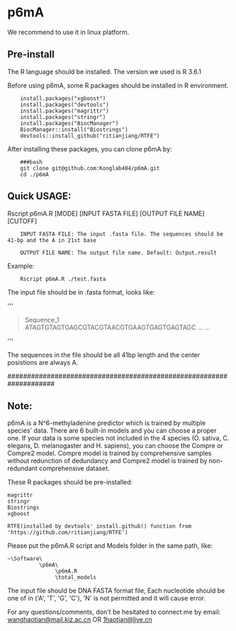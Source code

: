 # p6mA
We recommend to use it in linux platform.

## Pre-install
The R language should be installed. The version we used is R 3.6.1

Before using p6mA, some R packages should be installed in R environment.

        install.packages("xgboost")
        install.packages("devtools")
        install.packages("magrittr")
        install.packages("stringr")
        install.packages("BiocManager")
        BiocManager::install("Biostrings")
        devtools::install_github("ritianjiang/RTFE")
        
After installing these packages, you can clone p6mA by:

        ###bash
        git clone git@github.com:Konglab404/p6mA.git
        cd ./p6mA

## Quick USAGE: 
Rscript p6mA.R \[MODE\] \[INPUT FASTA FILE\] \[OUTPUT FILE NAME\] \[CUTOFF\]
     
        INPUT FASTA FILE: The input .fasta file. The sequences should be 41-bp and the A in 21st base
        
        OUTPUT FILE NAME: The output file name. Default: Output.result
        



Example: 

        Rscript p6mA.R ./test.fasta

The input file should be in .fasta format, looks like:

'''
>Sequence_1
ATAGTGTAGTGAGCGTACGTAACGTGAAGTGAGTGAGTAGC
... ...

'''

The sequences in the file should be all 41bp length and the center posistions are always A.

####################################################################

## Note:

p6mA is a N^6-methyladenine predictor which is trained by multiple species' data. There are 6 built-in models and you can choose a proper one. If your data is some species not included in the 4 species (O. sativa, C. elegans, D. melanogaster and H. sapiens), you can choose the Compre or Compre2 model. Compre model is trained by comprehensive samples without redunction of dedundancy and Compre2 model is trained by non-redundant comprehensive dataset.

These R packages should be pre-installed:

    magrittr
    stringr
    Biostrings
    xgboost

    RTFE(installed by devtools' install.github() function from 'https://github.com/ritianjiang/RTFE')

Please put the p6mA.R script and Models folder in the same path, like:

    ~\Software\
              \p6mA\
                   \p6mA.R
                   \total_models

The input file should be DNA FASTA format file, Each nucleotide should be one of in ('A', 'T', 'G', 'C'), 'N' is not permitted and it will cause error.

For any questions/comments, don't be hesitated to connect me by email: wanghaotian@mail.kiz.ac.cn OR 1haotian@live.cn
